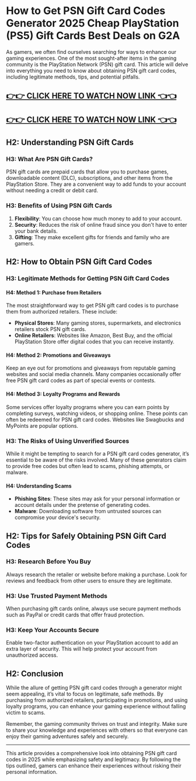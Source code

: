 # How to Get PSN Gift Card Codes Generator 2025 Cheap PlayStation (PS5) Gift Cards Best Deals on G2A

As gamers, we often find ourselves searching for ways to enhance our gaming experiences. One of the most sought-after items in the gaming community is the PlayStation Network (PSN) gift card. This article will delve into everything you need to know about obtaining PSN gift card codes, including legitimate methods, tips, and potential pitfalls. 

[👉👉 CLICK HERE TO WATCH NOW LINK 👈👈](https://todaylink.site/freegiftcard/)
--
[👉👉 CLICK HERE TO WATCH NOW LINK 👈👈](https://todaylink.site/freegiftcard/)
--

## H2: Understanding PSN Gift Cards

### H3: What Are PSN Gift Cards?

PSN gift cards are prepaid cards that allow you to purchase games, downloadable content (DLC), subscriptions, and other items from the PlayStation Store. They are a convenient way to add funds to your account without needing a credit or debit card.

### H3: Benefits of Using PSN Gift Cards

1. **Flexibility**: You can choose how much money to add to your account.
2. **Security**: Reduces the risk of online fraud since you don't have to enter your bank details.
3. **Gifting**: They make excellent gifts for friends and family who are gamers.

## H2: How to Obtain PSN Gift Card Codes

### H3: Legitimate Methods for Getting PSN Gift Card Codes

#### H4: Method 1: Purchase from Retailers

The most straightforward way to get PSN gift card codes is to purchase them from authorized retailers. These include:

- **Physical Stores**: Many gaming stores, supermarkets, and electronics retailers stock PSN gift cards.
- **Online Retailers**: Websites like Amazon, Best Buy, and the official PlayStation Store offer digital codes that you can receive instantly.

#### H4: Method 2: Promotions and Giveaways

Keep an eye out for promotions and giveaways from reputable gaming websites and social media channels. Many companies occasionally offer free PSN gift card codes as part of special events or contests.

#### H4: Method 3: Loyalty Programs and Rewards

Some services offer loyalty programs where you can earn points by completing surveys, watching videos, or shopping online. These points can often be redeemed for PSN gift card codes. Websites like Swagbucks and MyPoints are popular options.

### H3: The Risks of Using Unverified Sources

While it might be tempting to search for a PSN gift card codes generator, it’s essential to be aware of the risks involved. Many of these generators claim to provide free codes but often lead to scams, phishing attempts, or malware.

#### H4: Understanding Scams

- **Phishing Sites**: These sites may ask for your personal information or account details under the pretense of generating codes.
- **Malware**: Downloading software from untrusted sources can compromise your device's security.

## H2: Tips for Safely Obtaining PSN Gift Card Codes

### H3: Research Before You Buy

Always research the retailer or website before making a purchase. Look for reviews and feedback from other users to ensure they are legitimate.

### H3: Use Trusted Payment Methods

When purchasing gift cards online, always use secure payment methods such as PayPal or credit cards that offer fraud protection.

### H3: Keep Your Accounts Secure

Enable two-factor authentication on your PlayStation account to add an extra layer of security. This will help protect your account from unauthorized access.

## H2: Conclusion

While the allure of getting PSN gift card codes through a generator might seem appealing, it’s vital to focus on legitimate, safe methods. By purchasing from authorized retailers, participating in promotions, and using loyalty programs, you can enhance your gaming experience without falling victim to scams.

Remember, the gaming community thrives on trust and integrity. Make sure to share your knowledge and experiences with others so that everyone can enjoy their gaming adventures safely and securely.

---

This article provides a comprehensive look into obtaining PSN gift card codes in 2025 while emphasizing safety and legitimacy. By following the tips outlined, gamers can enhance their experiences without risking their personal information.
